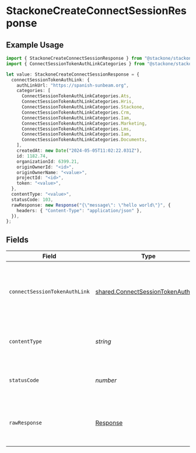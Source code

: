 # StackoneCreateConnectSessionResponse

## Example Usage

```typescript
import { StackoneCreateConnectSessionResponse } from "@stackone/stackone-client-ts/sdk/models/operations";
import { ConnectSessionTokenAuthLinkCategories } from "@stackone/stackone-client-ts/sdk/models/shared";

let value: StackoneCreateConnectSessionResponse = {
  connectSessionTokenAuthLink: {
    authLinkUrl: "https://spanish-sunbeam.org",
    categories: [
      ConnectSessionTokenAuthLinkCategories.Ats,
      ConnectSessionTokenAuthLinkCategories.Hris,
      ConnectSessionTokenAuthLinkCategories.Stackone,
      ConnectSessionTokenAuthLinkCategories.Crm,
      ConnectSessionTokenAuthLinkCategories.Iam,
      ConnectSessionTokenAuthLinkCategories.Marketing,
      ConnectSessionTokenAuthLinkCategories.Lms,
      ConnectSessionTokenAuthLinkCategories.Iam,
      ConnectSessionTokenAuthLinkCategories.Documents,
    ],
    createdAt: new Date("2024-05-05T11:02:22.031Z"),
    id: 1182.74,
    organizationId: 6399.21,
    originOwnerId: "<id>",
    originOwnerName: "<value>",
    projectId: "<id>",
    token: "<value>",
  },
  contentType: "<value>",
  statusCode: 103,
  rawResponse: new Response("{\"message\": \"hello world\"}", {
    headers: { "Content-Type": "application/json" },
  }),
};
```

## Fields

| Field                                                                                           | Type                                                                                            | Required                                                                                        | Description                                                                                     |
| ----------------------------------------------------------------------------------------------- | ----------------------------------------------------------------------------------------------- | ----------------------------------------------------------------------------------------------- | ----------------------------------------------------------------------------------------------- |
| `connectSessionTokenAuthLink`                                                                   | [shared.ConnectSessionTokenAuthLink](../../../sdk/models/shared/connectsessiontokenauthlink.md) | :heavy_minus_sign:                                                                              | The details of the connect session created with token and auth link                             |
| `contentType`                                                                                   | *string*                                                                                        | :heavy_check_mark:                                                                              | HTTP response content type for this operation                                                   |
| `statusCode`                                                                                    | *number*                                                                                        | :heavy_check_mark:                                                                              | HTTP response status code for this operation                                                    |
| `rawResponse`                                                                                   | [Response](https://developer.mozilla.org/en-US/docs/Web/API/Response)                           | :heavy_check_mark:                                                                              | Raw HTTP response; suitable for custom response parsing                                         |